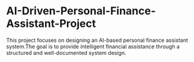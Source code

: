 # AI-Driven-Personal-Finance-Assistant-Project
This project focuses on designing an AI-based personal finance assistant system.The goal is to provide intelligent financial assistance through a structured and well-documented system design.
